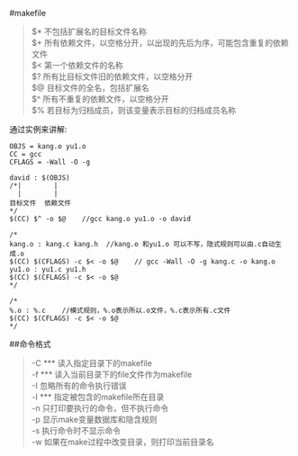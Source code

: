 #makefile
>$* 不包括扩展名的目标文件名称  
>$+ 所有依赖文件，以空格分开，以出现的先后为序，可能包含重复的依赖文件  
>$< 第一个依赖文件的名称  
>$? 所有比目标文件旧的依赖文件，以空格分开  
>$@ 目标文件的全名，包括扩展名  
>$^ 所有不重复的依赖文件，以空格分开  
>$% 若目标为归档成员，则该变量表示目标的归档成员名称  

通过实例来讲解:

	OBJS = kang.o yu1.o
	CC = gcc
	CFLAGS = -Wall -O -g

	david : $(OBJS)
	/*|        |
 	  |        |
	目标文件  依赖文件
	*/
	$(CC) $^ -o $@    //gcc kang.o yu1.o -o david

	/*
	kang.o : kang.c kang.h  //kang.o 和yu1.o 可以不写，隐式规则可以由.c自动生成.o
	$(CC) $(CFLAGS) -c $< -o $@    // gcc -Wall -O -g kang.c -o kang.o
	yu1.o : yu1.c yu1.h
	$(CC) $(CFLAGS) -c $< -o $@
	*/

	/*
	%.o : %.c    //模式规则，%.o表示所以.o文件，%.c表示所有.c文件
	$(CC) $(CFLAGS) -c $< -o $@
	*/

##命令格式
>-C *** 读入指定目录下的makefile  
>-f *** 读入当前目录下的file文件作为makefile  
>-I 忽略所有的命令执行错误  
>-I *** 指定被包含的makefile所在目录  
>-n 只打印要执行的命令，但不执行命令  
>-p 显示make变量数据库和隐含规则  
>-s 执行命令时不显示命令  
>-w 如果在make过程中改变目录，则打印当前目录名  
